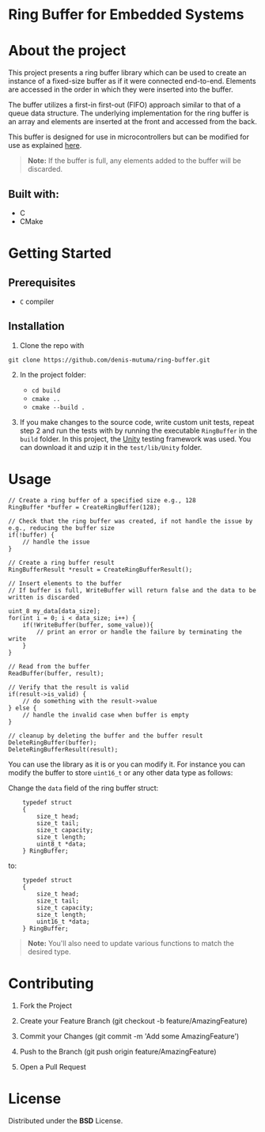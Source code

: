 # Ring Buffer for Embedded Systems

# About the project

This project presents a ring buffer library which can be used to create an instance of a fixed-size buffer as if it were connected end-to-end. Elements are accessed in the order in which they were inserted into the buffer.

The buffer utilizes a first-in first-out (FIFO) approach similar to that of a queue data structure. The underlying implementation for the ring buffer is an array and elements are inserted at the front and accessed from the back.

This buffer is designed for use in microcontrollers but can be modified for use as explained [here](#usage).

> **Note:** If the buffer is full, any elements added to the buffer will be discarded.

## Built with:
 - C
 - CMake

# Getting Started

## Prerequisites  

- `C` compiler

## Installation
1. Clone the repo with
```
git clone https://github.com/denis-mutuma/ring-buffer.git
```

2. In the project folder:
   -  `cd build`
   -  `cmake ..`
   -  `cmake --build .`

3. If you make changes to the source code, write custom unit tests, repeat step 2 and run the tests with by running the executable `RingBuffer` in the `build` folder. In this project, the [Unity](https://github.com/ThrowTheSwitch/Unity) testing framework was used. You can download it and uzip it in the `test/lib/Unity` folder.

# Usage

```
// Create a ring buffer of a specified size e.g., 128
RingBuffer *buffer = CreateRingBuffer(128);

// Check that the ring buffer was created, if not handle the issue by e.g., reducing the buffer size
if(!buffer) {
    // handle the issue
}

// Create a ring buffer result
RingBufferResult *result = CreateRingBufferResult();

// Insert elements to the buffer
// If buffer is full, WriteBuffer will return false and the data to be written is discarded

uint_8 my_data[data_size];
for(int i = 0; i < data_size; i++) {
    if(!WriteBuffer(buffer, some_value)){
        // print an error or handle the failure by terminating the write
    }
}

// Read from the buffer
ReadBuffer(buffer, result);

// Verify that the result is valid
if(result->is_valid) {
    // do something with the result->value
} else {
    // handle the invalid case when buffer is empty
}

// cleanup by deleting the buffer and the buffer result
DeleteRingBuffer(buffer);
DeleteRingBufferResult(result);
```


You can use the library as it is or you can modify it. For instance you can modify the buffer to store `uint16_t` or any other data type as follows:

Change the `data` field of the ring buffer struct:
```
    typedef struct
    {
        size_t head;
        size_t tail;
        size_t capacity;
        size_t length;
        uint8_t *data;
    } RingBuffer;
```
to:

```
    typedef struct
    {
        size_t head;
        size_t tail;
        size_t capacity;
        size_t length;
        uint16_t *data;
    } RingBuffer;
```
> **Note:** You'll also need to update various functions to match the desired type.

# Contributing

1. Fork the Project

2. Create your Feature Branch (git checkout -b feature/AmazingFeature)

3. Commit your Changes (git commit -m 'Add some AmazingFeature')

4. Push to the Branch (git push origin feature/AmazingFeature)

5. Open a Pull Request

# License

Distributed under the **BSD** License.